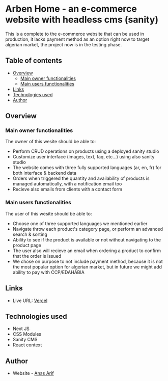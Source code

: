 # Arben Home - an e-commerce website with headless cms (sanity)

This is a complete to the e-commerce website that can be used in production, it lacks payment method as an option right now to target algerian market, the project now is in the testing phase. 

## Table of contents

- [Overview](#overview)
  - [Main owner functionalities](#main-owner-functionalities)
  - [Main users functionalities](#main-users-functionalities)
- [Links](#links)
- [Technologies used](#technologies-used)
- [Author](#author)

## Overview

### Main owner functionalities

The owner of this wesite should be able to:

- Perform CRUD operations on products using a deployed sanity studio
- Customize user interface (images, text, faq, etc...) using also sanity studio
- The website comes with three fully supported languages (ar, en, fr) for both interface & backend data
- Orders when triggered the quantity and availability of products is managed automatically, with a notification email too
- Recieve also emails from clients with a contact form

### Main users functionalities

The user of this wesite should be able to:

- Choose one of three supported languages we mentioned earlier
- Navigate throw each product's category page, or perform an advanced search & sorting
- Ability to see if the product is available or not without navigating to the product page
- The user also will recieve an email when ordering a product to confirm that the order is issued
- We chose on purpose to not include payment method, because it is not the most popular option for algerian market, but in future we might add ability to pay with CCP/EDAHABIA

## Links 

- Live URL: [Vercel](https://arben-home-v2.vercel.app/)

## Technologies used

- Next JS
- CSS Modules
- Sanity CMS
- React context

## Author

- Website - [Anas Arif](https://redshift14.github.io/portfolio/)